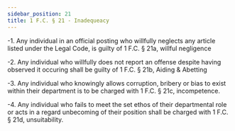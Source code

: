 ```yaml
---
sidebar_position: 21
title: 1 F.C. § 21 - Inadequeacy
---
```


-1. Any individual in an official posting who willfully neglects any article listed under the Legal Code, is guilty of 1 F.C. § 21a, willful negligence

-2. Any individual who willfully does not report an offense despite having observed it occuring shall be guilty of 1 F.C. § 21b, Aiding & Abetting

-3. Any individual who knowingly allows corruption, bribery or bias to exist within their department is to be charged with 1 F.C. § 21c, incompetence.

-4. Any individual who fails to meet the set ethos of their departmental role or acts in a regard unbecoming of their position shall be charged with 1 F.C. § 21d, unsuitability.